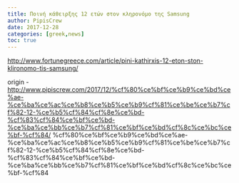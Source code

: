 ```yaml
---
title: Ποινή κάθειρξης 12 ετών στον κληρονόμο της Samsung
author: PipisCrew
date: 2017-12-28
categories: [greek,news]
toc: true
---
```


http://www.fortunegreece.com/article/pini-kathirxis-12-eton-ston-klironomo-tis-samsung/

origin - http://www.pipiscrew.com/2017/12/%cf%80%ce%bf%ce%b9%ce%bd%ce%ae-%ce%ba%ce%ac%ce%b8%ce%b5%ce%b9%cf%81%ce%be%ce%b7%cf%82-12-%ce%b5%cf%84%cf%8e%ce%bd-%cf%83%cf%84%ce%bf%ce%bd-%ce%ba%ce%bb%ce%b7%cf%81%ce%bf%ce%bd%cf%8c%ce%bc%ce%bf-%cf%84/ %cf%80%ce%bf%ce%b9%ce%bd%ce%ae-%ce%ba%ce%ac%ce%b8%ce%b5%ce%b9%cf%81%ce%be%ce%b7%cf%82-12-%ce%b5%cf%84%cf%8e%ce%bd-%cf%83%cf%84%ce%bf%ce%bd-%ce%ba%ce%bb%ce%b7%cf%81%ce%bf%ce%bd%cf%8c%ce%bc%ce%bf-%cf%84